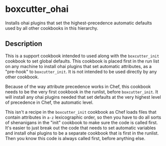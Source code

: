 boxcutter_ohai
==============

Installs ohai plugins that set the highest-precedence automatic defaults used
by all other cookbooks in this hierarchy.

Description
-----------

This is a support cookbook intended to used along with the `boxcutter_init`
cookbook to set global defaults. This cookbook is placed first in the run list
on any machine to install ohai plugins that set automatic attributes, as a
"pre-hook" to `boxcutter_init`. It is not intended to be used directly by any
other cookbook.

Because of the way attribute precedence works in Chef, this cookbook needs
to be the very first cookbook in the runlist, before `boxcutter_init`. It
will install any ohai plugins needed that set defaults at the very highest
level of precedence in Chef, the automatic level.

This isn't a recipe in the `boxcutter_init` cookbook as Chef loads files
that contain attributes in `a-z` lexicographic order, so then you have to
do all sorts of shenanigans in the "init" cookbook to make sure the code
is called first. It's easier to just break out the code that needs to set
automatic variables and install ohai plugins to be a separate cookbook that
is first in the runlist. Then you know this code is always called first,
before anything else.
